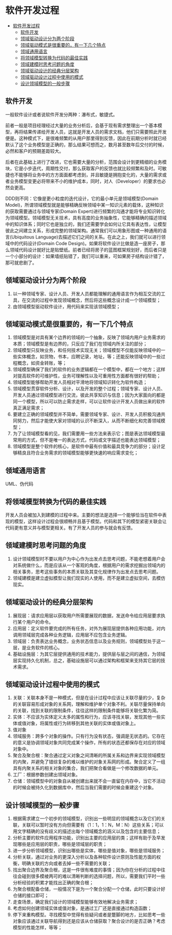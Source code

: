 # 软件开发过程
<!--ts-->
* [软件开发过程](#软件开发过程)
   * [软件开发](#软件开发)
   * [领域驱动设计分为两个阶段](#领域驱动设计分为两个阶段)
   * [领域驱动模式是很重要的，有一下几个特点](#领域驱动模式是很重要的有一下几个特点)
   * [领域通用语言](#领域通用语言)
   * [将领域模型转换为代码的最佳实践](#将领域模型转换为代码的最佳实践)
   * [领域建模时思考问题的角度](#领域建模时思考问题的角度)
   * [领域驱动设计的经典分层架构](#领域驱动设计的经典分层架构)
   * [领域驱动设计过程中使用的模式](#领域驱动设计过程中使用的模式)
   * [设计领域模型的一般步骤](#设计领域模型的一般步骤)

<!-- Added by: hanzhigang, at: 2021年 8月28日 星期六 09时50分29秒 CST -->

<!--te-->
## 软件开发
一般软件设计或者说软件开发分两种：瀑布式，敏捷式。

前者一般是项目经理经过大量的业务分析后，会基于现有需求整理出一个基本模型，再将结果传递给开发人员，这就是开发人员的需求文档，他们只需要照此开发便是。这种模式下，是很难频繁的从用户那里得到反馈，因此在前期分析时就已经默认了这个业务模型是正确的，那么结果可想而之，数月甚至数年后交付的时候，必然和客户的预期差距较大。

后者在此基础上进行了改进，它也需要大量的分析，范围会设计到更精细的业务模块，它是小步迭代，周期性交付，那么获取客户的反馈也就比较频繁和及时。可敏捷也不能够将业务中的方方面面都考虑到，并且敏捷是拥抱变化的，大量的需求或者业务模型变更必将带来不小的维护成本，同时，对人（Developer）的要求也必然会更高。

DDD则不同：它像是更小粒度的迭代设计，它的最小单元是领域模型(Domain Model)，所谓领域模型就是能够精确反映领域中某一知识元素的载体，这种知识的获取需要通过与领域专家(Domain Expert)进行频繁的沟通才能将专业知识转化为领域模型。领域模型无关技术，具有高度的业务抽象性，它能够精确的描述领域中的知识体系；同时它也是独立的，我们还需要学会如何让它具有表达性，让模型彼此之间建立关系，形成完整的领域架构。通常我们可以用象形图或一种通用的语言(Ubiquitous Language)去描述它们之间的关系。在此之上，我们就可以进行领域中的代码设计(Domain Code Design)。如果将软件设计比做是造一座房子，那么领域代码设计就好比是贴壁纸。前者已经将房子的蓝图框架规划好，而后者只是一个小部分的设计：如果墙纸贴错了，我们可以重来，可如果房子结构设计错了，那可就悲剧了。
## 领域驱动设计分为两个阶段
1. 以一种领域专家、设计人员、开发人员都能理解的通用语言作为相互交流的工具，在交流的过程中发现领域概念，然后将这些概念设计成一个领域模型；
2. 由领域模型驱动软件设计，用代码来实现该领域模型；
## 领域驱动模式是很重要的，有一下几个特点
1. 领域模型是对具有某个边界的领域的一个抽象，反映了领域内用户业务需求的本质；领域模型是有边界的，只反应了我们在领域内所关注的部分；
2. 领域模型只反映业务，和任何技术实现无关；领域模型不仅能反映领域中的一些实体概念，如货物，书本，应聘记录，地址，等；还能反映领域中的一些过程概念，如资金转账，等；
3. 领域模型确保了我们的软件的业务逻辑都在一个模型中，都在一个地方；这样对提高软件的可维护性，业务可理解性以及可重用性方面都有很好的帮助；
4. 领域模型能够帮助开发人员相对平滑地将领域知识转化为软件构造；
5. 领域模型贯穿软件分析、设计，以及开发的整个过程；领域专家、设计人员、开发人员通过领域模型进行交流，彼此共享知识与信息；因为大家面向的都是同一个模型，所以可以防止需求走样，可以让软件设计开发人员做出来的软件真正满足需求；
6. 要建立正确的领域模型并不简单，需要领域专家、设计、开发人员积极沟通共同努力，然后才能使大家对领域的认识不断深入，从而不断细化和完善领域模型；
7. 为了让领域模型看的见，我们需要用一些方法来表示它；图是表达领域模型最常用的方式，但不是唯一的表达方式，代码或文字描述也能表达领域模型；
8. 领域模型是整个软件的核心，是软件中最有价值和最具竞争力的部分；设计足够精良且符合业务需求的领域模型能够更快速的响应需求变化；
## 领域通用语言
UML、伪代码
## 将领域模型转换为代码的最佳实践
开发人员会被加入到建模的过程中来。主要的想法是选择一个能够恰当在软件中表现的模型，这样设计过程会很顺畅并且基于模型。代码和其下的模型紧密关联会让代码更有意义并与模型更相关。有了开发人员的参与就会有反馈。
## 领域建模时思考问题的角度
1. 设计领域模型时不要以用户为中心作为出发点去思考问题，不能老想着用户会对系统做什么，而是应该从一个客观的角度，根据用户的需求挖掘出领域内的相关事务，思考这些事务的本质关联及其变化规律作为出发点去思考问题。
2. 领域建模是建立虚拟模型让我们现实的人使用，而不是建立虚拟空间，去模仿现实。
## 领域驱动设计的经典分层架构
1. 展现层：请求应用层以获取用户所需要展现的数据，发送命令给应用层要求执行某个用户的命令。
2. 应用层：定义软件要完成的所有任务，对外为展现层提供各种应用功能，对内调用领域层完成各种业务逻辑，应用层不应包含业务逻辑。
3. 领域层：负责表达业务概念，业务状态信息以及业务规则，领域模型处于这一层，是业务软件的核心。
4. 基础设施层：为其它层提供通用的技术能力，提供层与层之间的通信，为领域层实现持久化机制，总之，基础设施层可以通过架构和框架来支持其它层的技术需求。
## 领域驱动设计过程中使用的模式
1. 关联：关联本身不是一种模式，但是在设计过程中应该让关联尽量的少，复杂的关联容易形成对象的关系网，理解和维护单个对象不利。关联尽量保持单向的关联，找到关联的限制条件，往往这样的限制条件能够将关联化繁为简。
2. 实体：不应该为实体定义太多的属性和行为，应该寻找关联，发现其他一些实体或值对象，将属性或行为转移到其他关联的实体或值对象上。
3. 值对象
4. 领域服务：跨多个对象的操作。只有行为没有状态，强调是无状态的。它存在的意义是协调领域对象共同完成某个操作，所有的状态还都保存在对应的领域对象中。
5. 聚合及聚合根：聚合通过定义对象之间清晰的所属关系和边界来实现领域模型的内聚，并避免了错综复杂的难以维护的对象关系网的形成。聚合定义了一组具有内聚关系的相关对象的集合，我们把聚合看做是一个修改数据的单元。
6. 工厂：根据参数创建出领域对象。
7. 仓储：领域模型中的对象自从被创建出来就不会一直留在内存中，当它不活动的时候会被持久化到数据库中，然后当我们需要的时候会重建这个对象。
## 设计领域模型的一般步骤
1. 根据需求建立一个初步的领域模型，识别出一些明显的领域概念以及它们的关联，关联可以暂时没有方向但需要有（1：1，1：N，M：N）这些关系；可以用文字精确的没有歧义的描述出每个领域概念的涵义以及包含的主要信息；
2. 分析主要的软件应用程序功能，识别出主要的应用层的类；这样有助于及早发现哪些是应用层的职责，哪些是领域层的职责；
3. 进一步分析领域模型，识别出哪些是实体，哪些是值对象，哪些是领域服务；
4. 分析关联，通过对业务的更深入分析以及各种软件设计原则及性能方面的权衡，明确关联的方向或者去掉一些不需要的关联；
5. 找出聚合边界及聚合根，这是一件很有难度的事情；因为你在分析的过程中往往会碰到很多模棱两可的难以清晰判断的选择问题，所以，需要我们平时一些分析经验的积累才能找出正确的聚合根；
6. 为聚合根配备仓储，一般情况下是为一个聚合分配一个仓储，此时只要设计好仓储的接口即可；
7. 走查场景，确定我们设计的领域模型能够有效地解决业务需求；
8. 考虑如何创建领域实体或值对象，是通过工厂还是直接通过构造函数；
9. 停下来重构模型。寻找模型中觉得有些疑问或者是蹩脚的地方，比如思考一些对象应该通过关联导航得到还是应该从仓储获取？聚合设计的是否正确？考虑模型的性能怎样，等等；
